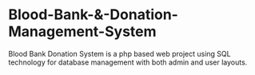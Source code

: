 # Blood-Bank-&-Donation-Management-System

Blood Bank Donation System is a php based web project using SQL technology for database management with both admin and user layouts.

